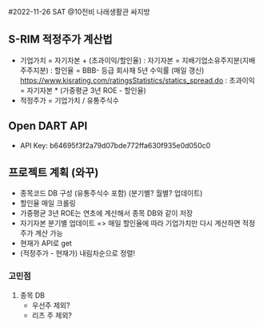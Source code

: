 #2022-11-26 SAT @10전비 나래생활관 싸지방

## S-RIM 적정주가 계산법
- 기업가치 = 자기자본 + (초과이익/할인율)
    : 자기자본 = 지배기업소유주지분(지배주주지분)
    : 할인율 = BBB- 등급 회사채 5년 수익률 (매일 갱신) https://www.kisrating.com/ratingsStatistics/statics_spread.do
    : 초과이익 = 자기자본 * (가중평균 3년 ROE - 할인율)
- 적정주가 = 기업가치 / 유통주식수

## Open DART API
- API Key: b64695f3f2a79d07bde772ffa630f935e0d050c0


## 프로젝트 계획 (와꾸)
- 종목코드 DB 구성 (유통주식수 포함) (분기별? 월별? 업데이트)
- 할인율 매일 크롤링
- 가중평균 3년 ROE는 연초에 계산해서 종목 DB와 같이 저장
- 자기자본 분기별 업데이트
    => 매일 할인율에 따라 기업가치만 다시 계산하면 적정주가 계산 가능
- 현재가 API로 get
- (적정주가 - 현재가) 내림차순으로 정렬!

### 고민점
1. 종목 DB
    - 우선주 제외?
    - 리츠 주 제외?